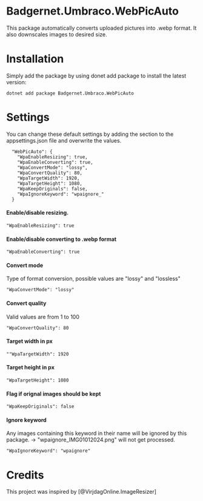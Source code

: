 # Badgernet.Umbraco.WebPicAuto

This package automatically converts uploaded pictures into .webp format. It also downscales images to desired size. 


# Installation
Simply add the package by using donet add package to install the latest version:
```
dotnet add package Badgernet.Umbraco.WebPicAuto
```

# Settings
You can change these default settings by adding the section to the appsettings.json file and overwrite the values.

```
  "WebPicAuto": {
    "WpaEnableResizing": true,
    "WpaEnableConverting": true,
    "WpaConvertMode": "lossy",
    "WpaConvertQuality": 80,
    "WpaTargetWidth": 1920,
    "WpaTargetHeight": 1080,
    "WpaKeepOriginals": false,
    "WpaIgnoreKeyword": "wpaignore_"
  }
```

#### Enable/disable resizing. 

```
"WpaEnableResizing": true
```
#### Enable/disable converting to .webp format

```
"WpaEnableConverting": true
```
#### Convert mode
Type of format conversion, possible values are "lossy" and "lossless"
```
"WpaConvertMode": "lossy"
```

#### Convert quality
Valid values are from 1 to 100
```
"WpaConvertQuality": 80
```

#### Target width in px
```
""WpaTargetWidth": 1920
```

#### Target height in px
```
"WpaTargetHeight": 1080
```

#### Flag if orignal images should be kept
```
"WpaKeepOriginals": false
```
#### Ignore keyword
Any images containing this keyword in their name will be ignored by this package. -> "wpaignore_IMG01012024.png" will not get processed.
```
"WpaIgnoreKeyword": "wpaignore"
```

# Credits
This project was inspired by [@VirjdagOnline.ImageResizer]
